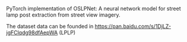 PyTorch implementation of OSLPNet: A neural network model for street lamp post extraction from street view imagery.



The dataset data can be founded in https://pan.baidu.com/s/1DjLZ-jgFClqdg98dfAepWA (LPLP)

